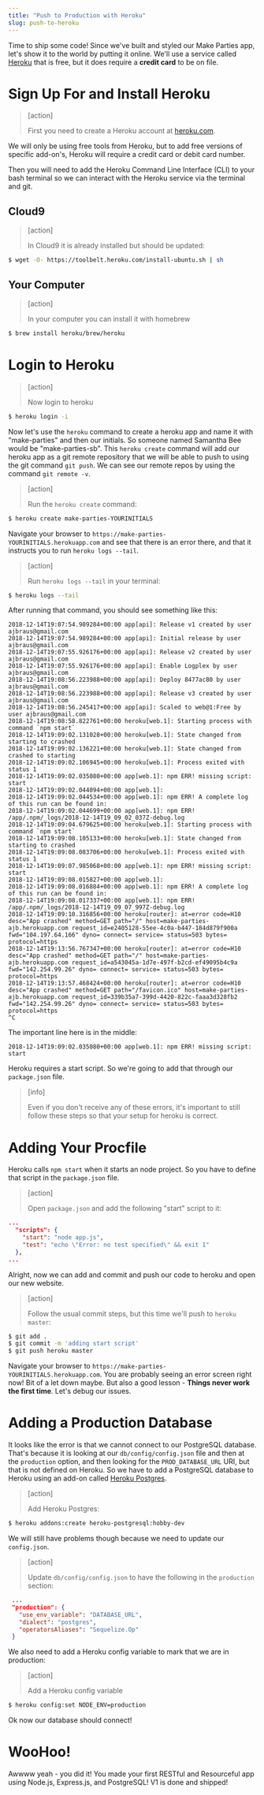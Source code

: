 ```yaml
---
title: "Push to Production with Heroku"
slug: push-to-heroku
---
```


Time to ship some code! Since we've built and styled our Make Parties app, let's show it to the world by putting it online. We'll use a service called [Heroku](https://www.heroku.com) that is free, but it does require a **credit card** to be on file.

# Sign Up For and Install Heroku

> [action]
>
> First you need to create a Heroku account at [heroku.com](https://www.heroku.com).

We will only be using free tools from Heroku, but to add free versions of specific add-on's, Heroku will require a credit card or debit card number.

Then you will need to add the Heroku Command Line Interface (CLI) to your bash terminal so we can interact with the Heroku service via the terminal and git.

## Cloud9

> [action]
>
> In Cloud9 it is already installed but should be updated:
>
```bash
$ wget -O- https://toolbelt.heroku.com/install-ubuntu.sh | sh
```

## Your Computer

> [action]
>
> In your computer you can install it with homebrew
>
```bash
$ brew install heroku/brew/heroku
```

# Login to Heroku

> [action]
>
> Now login to heroku
>
```bash
$ heroku login -i
```

Now let's use the `heroku` command to create a heroku app and name it with "make-parties" and then our initials. So someone named Samantha Bee would be "make-parties-sb". This `heroku create` command will add our heroku app as a git remote repository that we will be able to push to using the git command `git push`. We can see our remote repos by using the command `git remote -v`.

> [action]
>
> Run the `heroku create` command:
>
```bash
$ heroku create make-parties-YOURINITIALS
```

Navigate your browser to `https://make-parties-YOURINITIALS.herokuapp.com` and see that there is an error there, and that it instructs you to run `heroku logs --tail`.

> [action]
>
> Run `heroku logs --tail` in your terminal:
>
```bash
$ heroku logs --tail
```

 After running that command, you should see something like this:

```
2018-12-14T19:07:54.989284+00:00 app[api]: Release v1 created by user ajbraus@gmail.com
2018-12-14T19:07:54.989284+00:00 app[api]: Initial release by user ajbraus@gmail.com
2018-12-14T19:07:55.926176+00:00 app[api]: Release v2 created by user ajbraus@gmail.com
2018-12-14T19:07:55.926176+00:00 app[api]: Enable Logplex by user ajbraus@gmail.com
2018-12-14T19:08:56.223988+00:00 app[api]: Deploy 8477ac80 by user ajbraus@gmail.com
2018-12-14T19:08:56.223988+00:00 app[api]: Release v3 created by user ajbraus@gmail.com
2018-12-14T19:08:56.245417+00:00 app[api]: Scaled to web@1:Free by user ajbraus@gmail.com
2018-12-14T19:08:58.822761+00:00 heroku[web.1]: Starting process with command `npm start`
2018-12-14T19:09:02.131028+00:00 heroku[web.1]: State changed from starting to crashed
2018-12-14T19:09:02.136221+00:00 heroku[web.1]: State changed from crashed to starting
2018-12-14T19:09:02.106945+00:00 heroku[web.1]: Process exited with status 1
2018-12-14T19:09:02.035080+00:00 app[web.1]: npm ERR! missing script: start
2018-12-14T19:09:02.044094+00:00 app[web.1]:
2018-12-14T19:09:02.044534+00:00 app[web.1]: npm ERR! A complete log of this run can be found in:
2018-12-14T19:09:02.044699+00:00 app[web.1]: npm ERR!     /app/.npm/_logs/2018-12-14T19_09_02_037Z-debug.log
2018-12-14T19:09:04.679625+00:00 heroku[web.1]: Starting process with command `npm start`
2018-12-14T19:09:08.105133+00:00 heroku[web.1]: State changed from starting to crashed
2018-12-14T19:09:08.083706+00:00 heroku[web.1]: Process exited with status 1
2018-12-14T19:09:07.985068+00:00 app[web.1]: npm ERR! missing script: start
2018-12-14T19:09:08.015827+00:00 app[web.1]:
2018-12-14T19:09:08.016884+00:00 app[web.1]: npm ERR! A complete log of this run can be found in:
2018-12-14T19:09:08.017337+00:00 app[web.1]: npm ERR!     /app/.npm/_logs/2018-12-14T19_09_07_997Z-debug.log
2018-12-14T19:09:10.316856+00:00 heroku[router]: at=error code=H10 desc="App crashed" method=GET path="/" host=make-parties-ajb.herokuapp.com request_id=e2405128-55ee-4c0a-b447-184d879f900a fwd="104.197.64.166" dyno= connect= service= status=503 bytes= protocol=https
2018-12-14T19:13:56.767347+00:00 heroku[router]: at=error code=H10 desc="App crashed" method=GET path="/" host=make-parties-ajb.herokuapp.com request_id=a543045a-1d7e-497f-b2cd-ef49095b4c9a fwd="142.254.99.26" dyno= connect= service= status=503 bytes= protocol=https
2018-12-14T19:13:57.468424+00:00 heroku[router]: at=error code=H10 desc="App crashed" method=GET path="/favicon.ico" host=make-parties-ajb.herokuapp.com request_id=339b35a7-399d-4420-822c-faaa3d328fb2 fwd="142.254.99.26" dyno= connect= service= status=503 bytes= protocol=https
^C
```

The important line here is in the middle:

```
2018-12-14T19:09:02.035080+00:00 app[web.1]: npm ERR! missing script: start
```

Heroku requires a start script. So we're going to add that through our `package.json` file.

> [info]
>
> Even if you don't receive any of these errors, it's important to still follow these steps so that your setup for heroku is correct.

# Adding Your Procfile

Heroku calls `npm start` when it starts an node project. So you have to define that script in the `package.json` file.

> [action]
>
> Open `package.json` and add the following "start" script to it:
>
```json
...
  "scripts": {
    "start": "node app.js",
    "test": "echo \"Error: no test specified\" && exit 1"
  },
...
```

Alright, now we can add and commit and push our code to heroku and open our new website.

> [action]
>
> Follow the usual commit steps, but this time we'll push to `heroku master`:
>
```bash
$ git add .
$ git commit -m 'adding start script'
$ git push heroku master
```

Navigate your browser to `https://make-parties-YOURINITIALS.herokuapp.com`. You are probably seeing an error screen right now! Bit of a let down maybe. But also a good lesson - **Things never work the first time**. Let's debug our issues.

# Adding a Production Database

It looks like the error is that we cannot connect to our PostgreSQL database. That's because it is looking at our `db/config/config.json` file and then at the `production` option, and then looking for the `PROD_DATABASE_URL` URI, but that is not defined on Heroku. So we have to add a PostgreSQL database to Heroku using an add-on called [Heroku Postgres](https://elements.heroku.com/addons/heroku-postgresql).

> [action]
>
> Add Heroku Postgres:
>
```bash
$ heroku addons:create heroku-postgresql:hobby-dev
```

We will still have problems though because we need to update our `config.json`.

> [action]
>
> Update `db/config/config.json` to have the following in the `production` section:
>
```json
 ...
 "production": {
   "use_env_variable": "DATABASE_URL",
   "dialect": "postgres",
   "operatorsAliases": "Sequelize.Op"
 }
```

We also need to add a Heroku config variable to mark that we are in production:

> [action]
>
> Add a Heroku config variable
>
```bash
$ heroku config:set NODE_ENV=production
```

Ok now our database should connect!

# WooHoo!

Awwww yeah - you did it! You made your first RESTful and Resourceful app using Node.js, Express.js, and PostgreSQL! V1 is done and shipped!
